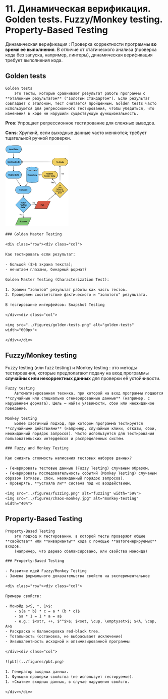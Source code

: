 # 11. Динамическая верификация. Golden tests. Fuzzy/Monkey testing. Property-Based Testing

Динамическая верификация
: Проверка корректности программы **во время её выполнения**. В отличие от статического анализа (проверка кода без запуска, например, линтеры), динамическая верификация требует выполнения кода.

## Golden tests

```{glossary}
Golden tests
    это тесты, которые сравнивают результат работы программы с **эталонным результатом** ("золотым стандартом"). Если результат совпадает с эталоном, тест считается пройденным. Golden tests часто используются для регрессионного тестирования, чтобы убедиться, что изменения в коде не нарушили существующую функциональность.
```

**Pros**: Упрощает регрессионное тестирование для сложных выводов.

**Cons**: Хрупкий, если выходные данные часто меняются; требует тщательной ручной проверки.

<img src="../figures/golden-tests.png" alt="golden-tests" width="200px" class="mb-1">

````{dropdown} Пенской А.В.
### Golden Master Testing

<div class="row"><div class="col">

Как тестировать если результат:

- большой ($>$ экрана текста);
- нечитаем глазами, бинарный формат?

Golden Master Testing (Characterization Test):

1. Храним "золотой" результат работы как часть тестов.
2. Проверяем соответствие фактического и "золотого" результата.

В тестирование интерфейсов: Snapshot Testing

</div><div class="col">

<img src="../figures/golden-tests.png" alt="golden-tests" width="600px">

</div></div>
````

## Fuzzy/Monkey testing

Fuzzy testing (или fuzz testing) и Monkey testing
: это методы тестирования, которые предполагают подачу на вход программы **случайных или некорректных данных** для проверки её устойчивости.

```{glossary}
Fuzzy testing
    Автоматизированная техника, при которой на вход программы подаются **случайные или специально сгенерированные данные** (например, с нарушением формата). Цель — найти уязвимости, сбои или неожиданное поведение.

Monkey testing
    Более хаотичный подход, при котором программа тестируется **случайными действиями** (например, случайные клики, отказы, сбои, неожиданный порядок запросов). Часто используется для тестирования пользовательских интерфейсов и распределенных систем.
```

````{dropdown} Пенской А.В.
### Fuzzy and Monkey Testing

Как снизить стоимость написания тестовых наборов данных?

- Генерировать тестовые данные (Fuzzy Testing) случаным образом.
- Генерировать последовательность событий (Monkey Testing) случаным образом (отказы, сбои, неожиданный порядок запросов).
- Проверять, **устояла ли** система под их воздействием.

<img src="../figures/fuzzing.png" alt="fuzzing" width="59%">
<img src="../figures/chaos-monkey.jpg" alt="monkey-testing" width="40%">

````

## Property-Based Testing

```{glossary}
Property-Based Testing
    это подход к тестированию, в которой тесты проверяют общие **свойства** или **инварианты** кода с помощью **автогенерируемых** входов.
    (например, что дерево сбалансировано, или свойства моноида)
```

````{dropdown} Пенской А.В.
### Property-Based Testing

- Развитие идей Fuzzy/Monkey Testing
- Замена формального доказательства свойств на экспериментальное

<div class="row"><div class="col">

Примеры свойств:

- Монойд $<S, *, 1>$:
    - $(a * b) * c = a * (b * c)$
    - $a * 1 = 1 * a = a$
    - e.g.: $<str, ++, $""$>$; $<set, \cup, \emptyset>$; $<A, \cap, A>$
- Раскраска и балансировка red-black tree.
- Тотальность (остановка, не выбрасывает исключение)
- Эквивалентность исходной и оптимизированной программы

</div><div class="col">

![pbt](../figures/pbt.png)

1. Генератор входных данных.
1. Функция проверки свойства (не использует тестируемое).
1. «Сжатие» входных данных, в случае нарушения свойств.

</div></div>
````
